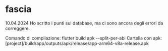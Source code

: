 # fascia

10.04.2024
Ho scritto i punti sul database, 
ma ci sono ancora degli errori da correggere.

Comando di compilazione:
flutter build apk --split-per-abi
Cartella con apk:
[project]/build/app/outputs/apk/release/app-arm64-v8a-release.apk